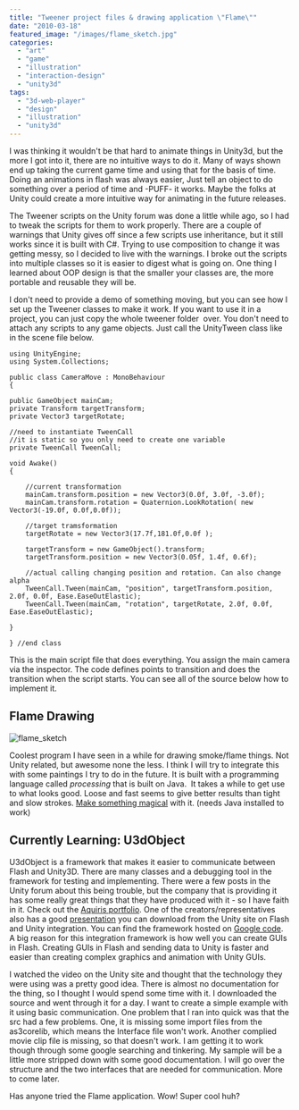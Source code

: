 ```yaml
---
title: "Tweener project files & drawing application \"Flame\""
date: "2010-03-18"
featured_image: "/images/flame_sketch.jpg"
categories: 
  - "art"
  - "game"
  - "illustration"
  - "interaction-design"
  - "unity3d"
tags: 
  - "3d-web-player"
  - "design"
  - "illustration"
  - "unity3d"
---
```


I was thinking it wouldn't be that hard to animate things in Unity3d, but the more I got into it, there are no intuitive ways to do it. Many of ways shown end up taking the current game time and using that for the basis of time. Doing an animations in flash was always easier, Just tell an object to do something over a period of time and -PUFF- it works. Maybe the folks at Unity could create a more intuitive way for animating in the future releases.

The Tweener scripts on the Unity forum was done a little while ago, so I had to tweak the scripts for them to work properly. There are a couple of warnings that Unity gives off since a few scripts use inheritance, but it still works since it is built with C#. Trying to use composition to change it was getting messy, so I decided to live with the warnings. I broke out the scripts into multiple classes so it is easier to digest what is going on. One thing I learned about OOP design is that the smaller your classes are, the more portable and reusable they will be.

I don't need to provide a demo of something moving, but you can see how I set up the Tweener classes to make it work. If you want to use it in a project, you can just copy the whole tweener folder  over. You don't need to attach any scripts to any game objects. Just call the UnityTween class like in the scene file below.

    using UnityEngine;
    using System.Collections;
    
    public class CameraMove : MonoBehaviour
    {

    public GameObject mainCam;
    private Transform targetTransform;
    private Vector3 targetRotate;

    //need to instantiate TweenCall
    //it is static so you only need to create one variable
    private TweenCall TweenCall;

    void Awake()
    {

        //current transformation
        mainCam.transform.position = new Vector3(0.0f, 3.0f, -3.0f);
        mainCam.transform.rotation = Quaternion.LookRotation( new Vector3(-19.0f, 0.0f,0.0f));

        //target tramsformation
        targetRotate = new Vector3(17.7f,181.0f,0.0f );

        targetTransform = new GameObject().transform;
        targetTransform.position = new Vector3(0.05f, 1.4f, 0.6f);

        //actual calling changing position and rotation. Can also change alpha
        TweenCall.Tween(mainCam, "position", targetTransform.position, 2.0f, 0.0f, Ease.EaseOutElastic);
        TweenCall.Tween(mainCam, "rotation", targetRotate, 2.0f, 0.0f, Ease.EaseOutElastic);

    }

    } //end class

This is the main script file that does everything. You assign the main camera via the inspector. The code defines points to transition and does the transition when the script starts. You can see all of the source below how to implement it.

## Flame Drawing

![flame_sketch](/images/flame_sketch.jpg "flame_sketch")

Coolest program I have seen in a while for drawing smoke/flame things. Not Unity related, but awesome none the less. I think I will try to integrate this with some paintings I try to do in the future. It is built with a programming language called _processing_ that is built on Java.  It takes a while to get use to what looks good. Loose and fast seems to give better results than tight and slow strokes. [Make something magical](http://www.escapemotions.com/experiments/flame/index.html#top) with it. (needs Java installed to work)

## Currently Learning: U3dObject

U3dObject is a framework that makes it easier to communicate between Flash and Unity3D. There are many classes and a debugging tool in the framework for testing and implementing. There were a few posts in the Unity forum about this being trouble, but the company that is providing it has some really great things that they have produced with it - so I have faith in it. Check out the [Aquiris portfolio](http://www.aquiris.com.br/pt/games/). One of the creators/representatives also has a good [presentation](http://unity3d.com/support/resources/unite-presentations/integrating-flash-and-unity-content) you can download from the Unity site on Flash and Unity integration. You can find the framework hosted on [Google code](http://code.google.com/p/aquiris-u3dobject/). A big reason for this integration framework is how well you can create GUIs in Flash. Creating GUIs in Flash and sending data to Unity is faster and easier than creating complex graphics and animation with Unity GUIs.

I watched the video on the Unity site and thought that the technology they were using was a pretty good idea. There is almost no documentation for the thing, so I thought I would spend some time with it. I downloaded the source and went through it for a day. I want to create a simple example with it using basic communication. One problem that I ran into quick was that the src had a few problems. One, it is missing some import files from the as3corelib, which means the Interface file won't work. Another complied movie clip file is missing, so that doesn't work. I am getting it to work though through some google searching and tinkering. My sample will be a little more stripped down with some good documentation. I will go over the structure and the two interfaces that are needed for communication. More to come later.

Has anyone tried the Flame application. Wow! Super cool huh?
